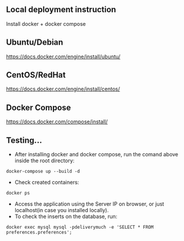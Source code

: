
## Local deployment instruction


Install docker + docker compose

## Ubuntu/Debian

https://docs.docker.com/engine/install/ubuntu/

## CentOS/RedHat

https://docs.docker.com/engine/install/centos/


## Docker Compose

https://docs.docker.com/compose/install/


## Testing...

- After installing docker and docker compose, run the comand above inside the root directory:

`docker-compose up --build -d`

- Check created containers:

`docker ps`

- Access the application using the Server IP on browser, or just localhost(in case you installed locally).
- To check the inserts on the database, run:

`docker exec mysql mysql -pdeliverymuch -e 'SELECT * FROM preferences.preferences';`
